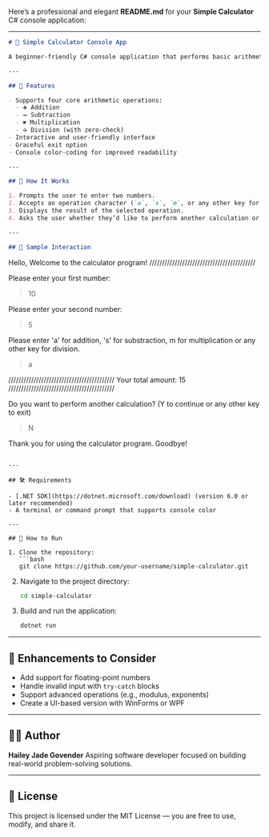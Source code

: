 Here’s a professional and elegant **README.md** for your **Simple Calculator** C# console application:

---

```markdown
# 🧮 Simple Calculator Console App

A beginner-friendly C# console application that performs basic arithmetic operations — addition, subtraction, multiplication, and division. This calculator handles user input interactively and gracefully prevents division by zero.

---

## 📌 Features

- Supports four core arithmetic operations:
  - ➕ Addition
  - ➖ Subtraction
  - ✖️ Multiplication
  - ➗ Division (with zero-check)
- Interactive and user-friendly interface
- Graceful exit option
- Console color-coding for improved readability

---

## 🧠 How It Works

1. Prompts the user to enter two numbers.
2. Accepts an operation character (`a`, `s`, `m`, or any other key for division).
3. Displays the result of the selected operation.
4. Asks the user whether they’d like to perform another calculation or exit.

---

## 💬 Sample Interaction

```

Hello, Welcome to the calculator program!
//////////////////////////////////////////

Please enter your first number:

> 10

Please enter your second number:

> 5

Please enter 'a' for addition, 's' for substraction, m for multiplication or any other key for division.

> a

//////////////////////////////////////////
Your total amount: 15
//////////////////////////////////////////

Do you want to perform another calculation? (Y to continue or any other key to exit)

> N

Thank you for using the calculator program. Goodbye!

````

---

## 🛠️ Requirements

- [.NET SDK](https://dotnet.microsoft.com/download) (version 6.0 or later recommended)
- A terminal or command prompt that supports console color

---

## 🚀 How to Run

1. Clone the repository:
   ```bash
   git clone https://github.com/your-username/simple-calculator.git
````

2. Navigate to the project directory:

   ```bash
   cd simple-calculator
   ```

3. Build and run the application:

   ```bash
   dotnet run
   ```

---

## 🧼 Enhancements to Consider

* Add support for floating-point numbers
* Handle invalid input with `try-catch` blocks
* Support advanced operations (e.g., modulus, exponents)
* Create a UI-based version with WinForms or WPF

---

## 👩‍💻 Author

**Hailey Jade Govender**
Aspiring software developer focused on building real-world problem-solving solutions.

---

## 📄 License

This project is licensed under the MIT License — you are free to use, modify, and share it.

```
